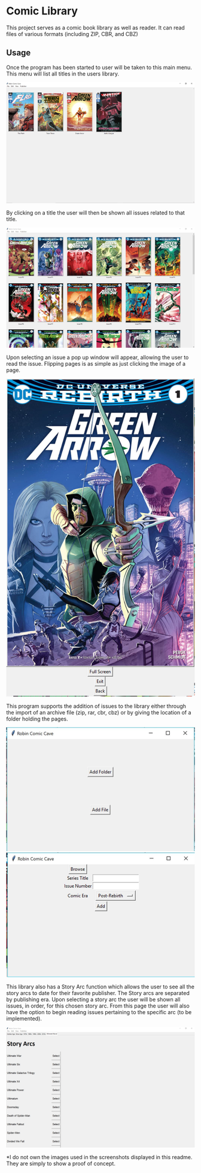 # Comic Library
This project serves as a comic book library as well as reader. 
It can read files of various formats (including ZIP, CBR, and CBZ)

## Usage

Once the program has been started to user will be taken to this main menu. This menu will list all titles in the users library.

![alt text](img/main.JPG)

By clicking on a title the user will then be shown all issues related to that title.

![alt text](img/issue_select.JPG)

Upon selecting an issue a pop up window will appear, allowing the user to read the issue. Flipping pages is as simple as just clicking the image of a page.

![alt text](img/read.JPG)

This program supports the addition of issues to the library either through the import of an archive file (zip, rar, cbr, cbz) or by giving the location of a folder holding the pages.

![alt text](img/add.JPG)
![alt text](img/add_file.JPG)

This library also has a Story Arc function which allows the user to see all the story arcs to date for their favorite publisher. The Story arcs are separated by publishing era. Upon selecting a story arc the user will be shown all issues, in order, for this chosen story arc. From this page the user will also have the option to begin reading issues pertaining to the specific arc (to be implemented).

![alt text](img/select_arc.JPG)


*I do not own the images used in the screenshots displayed in this readme. They are simply to show a proof of concept.

